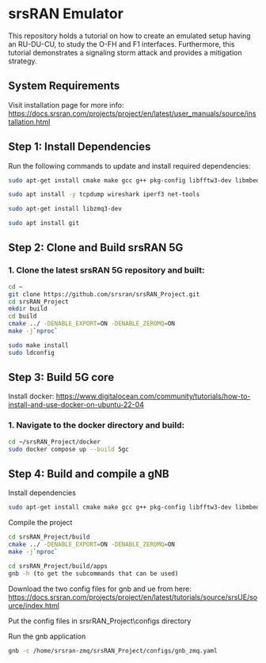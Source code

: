 # srsRAN Emulator

This repository holds a tutorial on how to create an emulated setup having an RU-DU-CU, to study the O-FH and F1 interfaces. Furthermore, this tutorial demonstrates a signaling storm attack and provides a mitigation strategy.

## System Requirements
Visit installation page for more info: https://docs.srsran.com/projects/project/en/latest/user_manuals/source/installation.html
## Step 1: Install Dependencies

Run the following commands to update and install required dependencies:

```bash
sudo apt-get install cmake make gcc g++ pkg-config libfftw3-dev libmbedtls-dev libsctp-dev libyaml-cpp-dev libgtest-dev
```

```bash
sudo apt install -y tcpdump wireshark iperf3 net-tools
```

```bash
sudo apt-get install libzmq3-dev
```

```bash
sudo apt install git
```

## Step 2: Clone and Build srsRAN 5G

### 1. Clone the latest srsRAN 5G repository and built:

```bash
cd ~
git clone https://github.com/srsran/srsRAN_Project.git
cd srsRAN_Project
mkdir build
cd build
cmake ../ -DENABLE_EXPORT=ON -DENABLE_ZEROMQ=ON
make -j`nproc`
```
```bash
sudo make install
sudo ldconfig
```

## Step 3: Build 5G core 
Install docker: https://www.digitalocean.com/community/tutorials/how-to-install-and-use-docker-on-ubuntu-22-04

### 1. Navigate to the docker directory and build:
```bash
cd ~/srsRAN_Project/docker
sudo docker compose up --build 5gc
```

## Step 4: Build and compile a gNB
Install dependencies
```bash
sudo apt-get install cmake make gcc g++ pkg-config libfftw3-dev libmbedtls-dev libsctp-dev libyaml-cpp-dev libgtest-dev libzmq3-dev git curl jq -y
```
Compile the project
```bash
cd srsRAN_Project/build
cmake ../ -DENABLE_EXPORT=ON -DENABLE_ZEROMQ=ON
make -j`nproc`
```
```bash
cd srsRAN_Project/build/apps
gnb -h (to get the subcommands that can be used)
```
Download the two config files for gnb and ue from here: https://docs.srsran.com/projects/project/en/latest/tutorials/source/srsUE/source/index.html 

Put the config files in srsrRAN_Project\configs directory 

Run the gnb application
```bash
gnb -c /home/srsran-zmq/srsRAN_Project/configs/gnb_zmq.yaml
```

